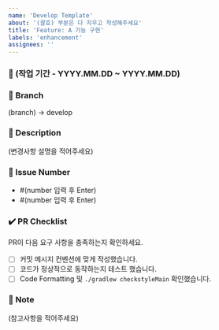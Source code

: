 ```yaml
---
name: 'Develop Template'
about: '(괄호) 부분은 다 지우고 작성해주세요'
title: 'Feature: A 기능 구현'
labels: 'enhancement'
assignees: ''
---
```


### 📅 (작업 기간 - YYYY.MM.DD ~ YYYY.MM.DD)

### 🌵 Branch
(branch) → develop

### 📢 Description
(변경사항 설명을 적어주세요)

### 💬 Issue Number
- #(number 입력 후 Enter)
- #(number 입력 후 Enter)

### ✔️ PR Checklist
PR이 다음 요구 사항을 충족하는지 확인하세요.
- [ ] 커밋 메시지 컨벤션에 맞게 작성했습니다.
- [ ] 코드가 정상적으로 동작하는지 테스트 했습니다.
- [ ] Code Formatting 및 `./gradlew checkstyleMain` 확인했습니다.

### 🔖 Note
(참고사항을 적어주세요)